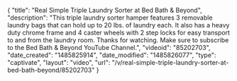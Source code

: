 {
    "title": "Real Simple Triple Laundry Sorter at Bed Bath & Beyond",
    "description": "This triple laundry sorter hamper features 3 removable laundry bags that can hold up to 20 lbs. of laundry each. It also has a heavy duty chrome frame and 4 caster wheels with 2 step locks for easy transport to and from the laundry room. Thanks for watching. Make sure to subscribe to the Bed Bath & Beyond YouTube Channel.",
    "videoid": "85202703",
    "date_created": "1485825914",
    "date_modified": "1485826077",
    "type": "captivate",
    "layout": "video",
    "url": "\/v\/real-simple-triple-laundry-sorter-at-bed-bath-beyond\/85202703"
}
